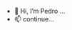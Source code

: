 - 👋 Hi, I’m Pedro ...
- 📫 continue...

<!---
pedroSouza277/pedroSouza277 is a ✨ special ✨ repository because its `README.md` (this file) appears on your GitHub profile.
You can click the Preview link to take a look at your changes.
--->
